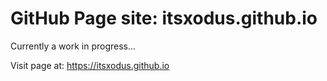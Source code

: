 # GitHub Page site: itsxodus.github.io

Currently a work in progress...

Visit page at: https://itsxodus.github.io
